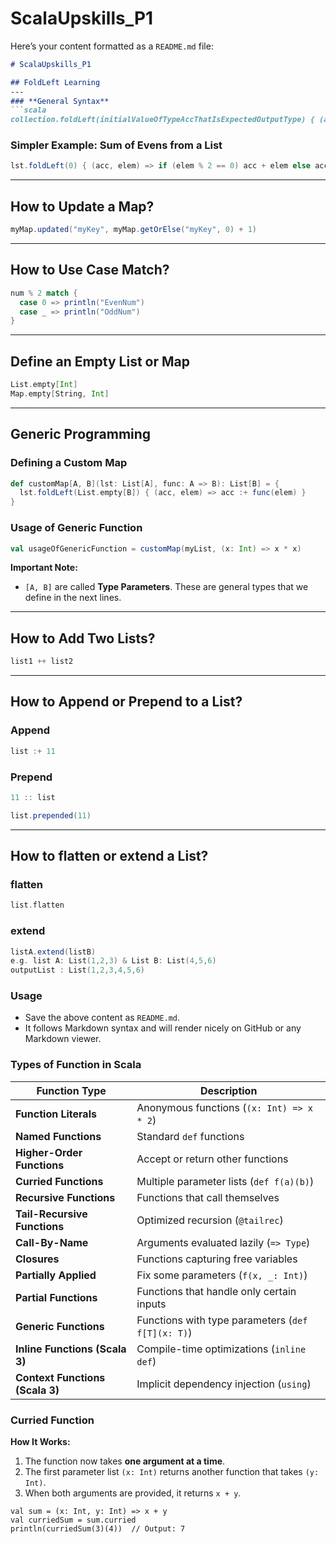 # ScalaUpskills_P1

Here’s your content formatted as a `README.md` file:

```markdown
# ScalaUpskills_P1

## FoldLeft Learning
---
### **General Syntax**
```scala
collection.foldLeft(initialValueOfTypeAccThatIsExpectedOutputType) { (acc, elemFromListOnWhichOperationGettingPerformed) => () }
```

### **Simpler Example: Sum of Evens from a List**
```scala
lst.foldLeft(0) { (acc, elem) => if (elem % 2 == 0) acc + elem else acc }
```

---

## How to Update a Map?
```scala
myMap.updated("myKey", myMap.getOrElse("myKey", 0) + 1)
```

---

## How to Use Case Match?
```scala
num % 2 match {
  case 0 => println("EvenNum")
  case _ => println("OddNum")
}
```

---

## Define an Empty List or Map
```scala
List.empty[Int]
Map.empty[String, Int]
```

---

## Generic Programming
### **Defining a Custom Map**
```scala
def customMap[A, B](lst: List[A], func: A => B): List[B] = {
  lst.foldLeft(List.empty[B]) { (acc, elem) => acc :+ func(elem) }
}
```

### **Usage of Generic Function**
```scala
val usageOfGenericFunction = customMap(myList, (x: Int) => x * x)
```

**Important Note:**
- `[A, B]` are called **Type Parameters**. These are general types that we define in the next lines.

---

## How to Add Two Lists?
```scala
list1 ++ list2
```

---

## How to Append or Prepend to a List?
### **Append**
```scala
list :+ 11
```

### **Prepend**
```scala
11 :: list
```
```scala
list.prepended(11)
```

---
## How to flatten or extend a List?
### **flatten**
```scala
list.flatten
```
### **extend**
```scala
listA.extend(listB)
e.g. list A: List(1,2,3) & List B: List(4,5,6)
outputList : List(1,2,3,4,5,6)
```

### **Usage**
- Save the above content as `README.md`.
- It follows Markdown syntax and will render nicely on GitHub or any Markdown viewer.

### **Types of Function in Scala**
| Function Type | Description |
|--------------|-------------|
| **Function Literals** | Anonymous functions (`(x: Int) => x * 2`) |
| **Named Functions** | Standard `def` functions |
| **Higher-Order Functions** | Accept or return other functions |
| **Curried Functions** | Multiple parameter lists (`def f(a)(b)`) |
| **Recursive Functions** | Functions that call themselves |
| **Tail-Recursive Functions** | Optimized recursion (`@tailrec`) |
| **Call-By-Name** | Arguments evaluated lazily (`=> Type`) |
| **Closures** | Functions capturing free variables |
| **Partially Applied** | Fix some parameters (`f(x, _: Int)`) |
| **Partial Functions** | Functions that handle only certain inputs |
| **Generic Functions** | Functions with type parameters (`def f[T](x: T)`) |
| **Inline Functions (Scala 3)** | Compile-time optimizations (`inline def`) |
| **Context Functions (Scala 3)** | Implicit dependency injection (`using`) |


### **Curried Function**
**How It Works:**
1. The function now takes **one argument at a time**.
2. The first parameter list `(x: Int)` returns another function that takes `(y: Int)`.
3. When both arguments are provided, it returns `x + y`.
```
val sum = (x: Int, y: Int) => x + y
val curriedSum = sum.curried
println(curriedSum(3)(4))  // Output: 7
```